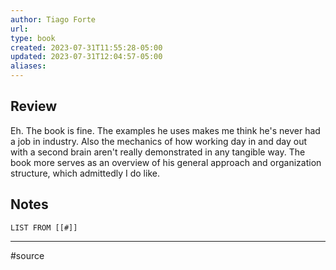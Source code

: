 ```yaml
---
author: Tiago Forte
url: 
type: book
created: 2023-07-31T11:55:28-05:00
updated: 2023-07-31T12:04:57-05:00
aliases:
---
```

## Review
Eh. The book is fine. The examples he uses makes me think he's never had a job in industry. Also the mechanics of how working day in and day out with a second brain aren't really demonstrated in any tangible way. The book more serves as an overview of his general approach and organization structure, which admittedly I do like.

## Notes
```dataview
LIST FROM [[#]]
```

---
#source 